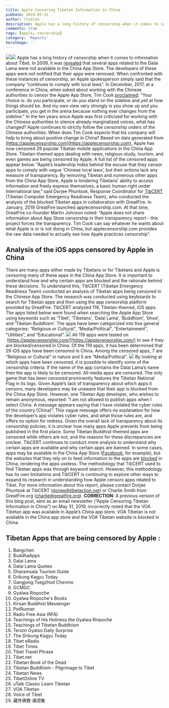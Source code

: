 ```yaml
---
title: Apple Censoring Tibetan Information in China
pubDate: 2019-05-31 
author: ltsetan
description: Apple has a long history of censorship when it comes to information about Tibet. In 2009, it was
comments: true
tags: [apple, cencorship]
category: 'Reports'
heroImage: ''
---
```

![](https://blog.tibcert.org/wp-content/uploads/2019/05/unnamed-300x128.png)![](https://blog.tibcert.org/wp-content/uploads/2019/05/unnamed-300x149.jpg) Apple has a long history of censorship when it comes to information about Tibet. In 2009, it was [revealed](https://www.computerworld.com/article/2522424/apple-censors-dalai-lama-iphone-apps-in-china.html) that several apps related to the Dalai Lama were not available in the China App Store. The developers of these apps were not notified that their apps were removed. When confronted with these instances of censorship, an Apple spokesperson simply said that the company “continues to comply with local laws”. In December, 2017, at a conference in China, when asked about working with the Chinese authorities to censor the Apple App Store, Tim Cook [proclaimed](https://appleinsider.com/articles/17/12/06/apple-ceo-tim-cook-talks-chinese-supply-chain-censorship-and-more-in-interview): "Your choice is: do you participate, or do you stand on the sideline and yell at how things should be. And my own view very strongly is you show up and you participate, you get in the arena because nothing ever changes from the sideline." In the ten years since Apple was first criticized for working with the Chinese authorities to silence already marginalized voices, what has changed? Apple continues to strictly follow the censorship orders of the Chinese authorities. When does Tim Cook expects that his company will help to bring about positive change in China? Based on data generated from [https://applecensorship.com](https://applecensorship.com), Apple has now censored 29 popular Tibetan mobile applications in the China App Store. Tibetan-themed apps dealing with news, religious study, tourism, and even games are being censored by Apple. A full list of the censored apps appear below. “Apple’s leadership hides behind the excuse that they censor apps to comply with vague ‘Chinese local laws’, but their actions lack any measure of transparency. By removing Tibetan and numerous other apps from the China App Store, Apple is hindering Tibetans’ ability to access information and freely express themselves, a basic human right under International law,” said Dorjee Phuntsok, Response Coordinator for [TibCERT](https://tibcert.org/) (Tibetan Computer Emergency Readiness Team), who conducted the analysis of the blocked Tibetan apps in collaboration with GreatFire. In January, 2019 GreatFire launched applecensorship.com. At that time, GreatFire co-founder Martin Johnson noted: “Apple does not share information about App Store censorship in their transparency report - this project forces the transparency. Tim Cook can say whatever he wants about what Apple is or is not doing in China, but applecensorship.com provides the raw data needed to actually see how Apple practices censorship”. 


## Analysis of the iOS apps censored by Apple in China 
There are many apps either made by Tibetans or for Tibetans and Apple is censoring many of these apps in the China App Store. It is important to understand how and why certain apps are blocked and the rationale behind these decisions. To understand this, TibCERT (Tibetan Emergency Readiness Team) conducted an analysis of Tibetan apps being censored in the Chinese App Store. The research was conducted using keyboards to search for Tibetan apps and then using the app censorship platform provided by GreatFire. TibCERT analyzed 119, Tibetan-themed, iOS apps. The apps listed below were found when searching the Apple App Store using keywords such as ‘Tibet’, ‘Tibetans’, ‘Dalai Lama’, ‘Buddhism’, ‘bhoe’, and ‘Tibetan Buddhism’. The apps have been categorized into five general categories: “Religious or Cultural”, “Media/Political”, “Entertainment”, “Utilities”, and “Educational”. ![](https://blog.tibcert.org/wp-content/uploads/2019/05/App-Categories.png) All 119 apps were tested on  [https://applecensorship.com/](https://applecensorship.com/) to see if they are blocked/censored in China. Of the 119 apps, it has been determined that 29 iOS apps have been censored in China. Among the censored apps, 7 are “Religious or Cultural” in nature and 5 are “Media/Political”. ![](https://blog.tibcert.org/wp-content/uploads/2019/05/Capture.png) By looking at which apps have been censored, it is possible to identify some of the censorship criteria. If the name of the app contains the Dalai Lama’s name then the app is likely to be censored. All media apps are censored. The only game that has been censored prominently features the Tibetan National Flag in its logo. Given Apple’s lack of transparency about which apps it censors, many developers may be unaware that their app is blocked from the China App Store. However, one Tibetan App developer, who wishes to remain anonymous, reported: “I am not allowed to publish apps when I select China. A message appears saying that I have violated the cyber rules of the country (China)”. This vague message offers no explanation for how the developer’s app violates cyber rules, and what those rules are, and offers no option for redress. Given the overall lack of transparency about its censorship policies, it is unclear how many apps Apple prevents from being published in the first place. Some Tibetan Buddhist-themed apps are censored while others are not, and the reasons for these discrepancies are unclear. TibCERT continues to conduct more analysis to understand why certain apps are available and why certain apps are banned. In some cases, apps may be available in the China App Store ([Facebook](https://itunes.apple.com/cn/app/Facebook/id284882215), for example), but the websites that they rely on to feed information to the apps are [blocked](https://en.greatfire.org/https/www.facebook.com) in China, rendering the apps useless. The methodology that TibCERT used to find Tibetan apps was through keyword search. However, this methodology has its own limitations and TibCERT is continuing to explore other ways to expand its research in understanding how Apple censors apps related to Tibet. For more information about this report, please contact Dorjee Phuntsok at TibCERT ([dorjee@tibetaction.net](mailto:dorjee@tibetaction.net)) or Charlie Smith from GreatFire.org ([charlie@greatfire.org](mailto:charlie@greatfire.org)). **CORRECTION**: A previous version of this blog post, sent as an email newsletter (“Apple Censoring Tibetan Information in China”) on May 31, 2019, incorrectly noted that the VOA Tibetan app was available in Apple’s China app store. VOA Tibetan is not available in the China app store and the VOA Tibetan website is blocked in China. 

## Tibetan Apps that are being censored by Apple :
1.  Bangchen
2.  BuddhaApps
3.  Dalai Lama
4.  Dalai Lama Quotes
5.  Dharamsala Tourism Guide
6.  Drikung Kagyu Today
7.  Gangjong Tsegzhod Chenmo
8.  GCMGC
9.  Gyalwa Rinpoche
10.  Gyalwa Rinpoche's Books
11.  Kirsan Buddhist Messenger
12.  PotRunner
13.  Radio Free Asia (RFA)
14.  Teachings of His Holiness the Gyalwa Rinpoche
15.  Teachings of Tibetan Buddhism
16.  Tenzin Gyatso Daily Surprise
17.  The Drikung Kagyu Today
18.  Tibet eRadio
19.  Tibet Times
20.  Tibet Travel Phrase
21.  Tibet.net
22.  Tibetan Book of the Dead
23.  Tibetan Buddhism - Pilgrimage to Tibet
24.  Tibetan News
25.  TibetOnline TV
26.  uTalk Classic Learn Tibetan
27.  VOA Tibetan
28.  Voice of Tibet
29.  藏传佛教·课颂集
